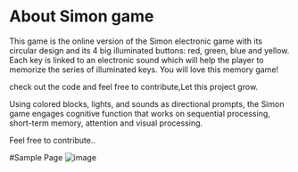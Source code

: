 # About Simon game

This game is the online version of the Simon electronic game with its circular design and its 4 big illuminated buttons: red, green, blue and yellow. Each key is linked to an electronic sound which will help the player to memorize the series of illuminated keys. You will love this memory game!

check out the code and feel free to contribute,Let this project grow.

Using colored blocks, lights, and sounds as directional prompts, the Simon game engages cognitive function that works on sequential processing, short-term memory, attention and visual processing.


Feel free to contribute..

#Sample Page
![image](https://user-images.githubusercontent.com/76584243/197682727-1891a028-8672-4fc2-be48-e4a8c80ac942.png)
